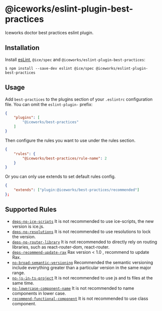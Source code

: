 # @iceworks/eslint-plugin-best-practices

Iceworks doctor best practices eslint plugin.

## Installation

Install [esLint](http://eslint.org), `@ice/spec` and `@iceworks/eslint-plugin-best-practices`:

```shell
$ npm install --save-dev eslint @ice/spec @iceworks/eslint-plugin-best-practices
```

## Usage

Add `best-practices` to the plugins section of your `.eslintrc` configuration file. You can omit the `eslint-plugin-` prefix:

```json
{
    "plugins": [
        "@iceworks/best-practices"
    ]
}
```


Then configure the rules you want to use under the rules section.

```json
{
    "rules": {
        "@iceworks/best-practices/rule-name": 2
    }
}
```

Or you can only use extends to set default rules config.

```json
{
    "extends": ["plugin:@iceworks/best-practices/recommended"]
};
```

## Supported Rules

* [`deps-no-ice-scripts`](./docs/rules/deps-no-ice-scripts.md) It is not recommended to use ice-scripts, the new version is ice.js.
* [`deps-no-resolutions`](./docs/rules/deps-no-resolutions.md) It is not recommended to use resolutions to lock the version.
* [`deps-no-router-library`](./docs/rules/deps-no-router-library.md) It is not recommended to directly rely on routing libraries, such as react-router-dom, react-router. 
* [`deps-recommend-update-rax`](./docs/rules/ddeps-recommend-update-rax.md) Rax version < 1.0 , recommend to update Rax.
* [`no-broad-semantic-versioning`](./docs/rules/no-broad-semantic-versioning.md) Recommended the semantic versioning include everything greater than a particular version in the same major range.
* [`no-js-in-ts-project`](./docs/rules/no-js-in-ts-project.md) It is not recommended to use js and ts files at the same time.
* [`no-lowercase-component-name`](./docs/rules/no-lowercase-component-name.md) It is not recommended to name components in lower case.
* [`recommend-functional-component`](./docs/rules/recommend-functional-component.md) It is not recommended to use class component.




